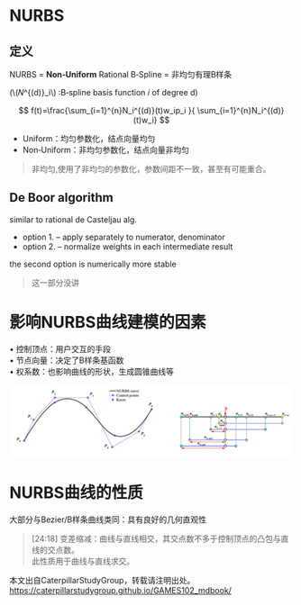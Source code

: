 # NURBS

## 定义

NURBS = **Non‐Uniform** Rational B‐Spline = 非均匀有理B样条

(\\(𝑁^{(d)}_i\\) :B‐spline basis function 𝑖 of degree d)     

$$
f(t)=\frac{\sum_{i=1}^{n}N_i^{(d)}(t)w_ip_i }{ \sum_{i=1}^{n}N_i^{(d)}(t)w_i} 
$$

- Uniform：均匀参数化，结点向量均匀
- Non‐Uniform：非均匀参数化，结点向量非均匀

> 非均匀,使用了非均匀的参数化，参数间距不一致，甚至有可能重合。 

## De Boor algorithm

similar to rational de Casteljau alg.   
- option 1. – apply separately to numerator, denominator   
- option 2. – normalize weights in each intermediate result   

the second option is numerically more stable     

> 这一部分没讲

# 影响NURBS曲线建模的因素   

• 控制顶点：用户交互的手段   
• 节点向量：决定了B样条基函数   
• 权系数：也影响曲线的形状，生成圆锥曲线等    

![](../assets/有理曲线-9.png)   


# NURBS曲线的性质    

大部分与Bezier/B样条曲线类同：具有良好的几何直观性     

> [24:18] 变差缩减：曲线与直线相交，其交点数不多于控制顶点的凸包与直线的交点数。     
此性质用于曲线与直线求交。
   
本文出自CaterpillarStudyGroup，转载请注明出处。
<https://caterpillarstudygroup.github.io/GAMES102_mdbook/>

